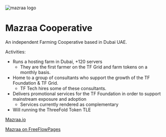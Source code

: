 ![mazraa logo](mazraa_logo.jpg)


# Mazraa Cooperative

An independent Farming Cooperative based in Dubai UAE.

Activities:
- Runs a hosting farm in Dubai, +120 servers
    - They are the first farmer on the TF Grid and farm tokens on a monthly basis.
- Home to a group of consultants who support the growth of the TF Foundation & TF Grid.
    - TF Tech hires some of these consultants.
- Delivers promotional services for the TF Foundation in order to support mainstream exposure and adoption
    - Services currently rendered as complementary 
- Will running the ThreeFold Token TLE

[Mazraa.io](https://www.mazraa.io)

[Mazraa on FreeFlowPages](https://freeflowpages.com/s/mazraa/)